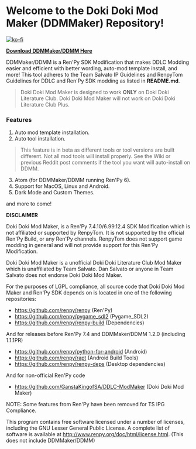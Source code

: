 
# Welcome to the Doki Doki Mod Maker (DDMMaker) Repository!

[![ko-fi](https://www.ko-fi.com/img/githubbutton_sm.svg)](https://ko-fi.com/K3K22K8SU)

**[Download DDMMaker/DDMM Here](https://github.com/GanstaKingofSA/DDLC-ModMaker/releases/latest)**

DDMMaker/DDMM is a Ren'Py SDK Modification that makes DDLC Modding easier and efficient with better wording, auto-mod template install, and more! This tool adheres to the Team Salvato IP Guidelines and RenpyTom Guidelines for DDLC and Ren'Py SDK modding as listed in **README.md**.
> Doki Doki Mod Maker is designed to work **ONLY** on Doki Doki Literature Club. Doki Doki Mod Maker will not work on Doki Doki Literature Club Plus.

### **Features**
1. Auto mod template installation.
2. Auto tool installation.
  > This feature is in beta as different tools or tool versions are built different. Not all mod tools will install properly. See the Wiki or previous Reddit post comments if the tool you want will auto-install on DDMM.
3. Atom (for DDMMaker/DDMM running Ren'Py 6).
4. Support for MacOS, Linux and Android.
5. Dark Mode and Custom Themes.

and more to come!

**DISCLAIMER**

Doki Doki Mod Maker, is a Ren'Py 7.4.10/6.99.12.4 SDK Modification which is not affiliated or supported by RenpyTom. It is not supported by the official Ren'Py Build, or any Ren'Py channels. RenpyTom does not support game modding in general and will not provide support for this Ren'Py Modification.
    
Doki Doki Mod Maker is a unofficial Doki Doki Literature Club Mod Maker which is unaffiliated by Team Salvato. Dan Salvato or anyone in Team Salvato does not endorse Doki Doki Mod Maker.

For the purposes of LGPL compliance, all source code that Doki Doki Mod Maker and Ren'Py SDK depends
on is located in one of the following repositories:

* https://github.com/renpy/renpy (Ren'Py)
* https://github.com/renpy/pygame_sdl2 (Pygame_SDL2)
* https://github.com/renpy/renpy-build (Dependencies)

And for releases before Ren'Py 7.4 and DDMMaker/DDMM 1.2.0 (including 1.1.1PR)
* https://github.com/renpy/python-for-android (Android)
* https://github.com/renpy/rapt (Android Build Tools)
* https://github.com/renpy/renpy-deps (Desktop dependencies)

And for non-official Ren'Py code
* https://github.com/GanstaKingofSA/DDLC-ModMaker (Doki Doki Mod Maker)

NOTE: Some features from Ren'Py have been removed for TS IPG Compliance.

This program contains free software licensed under a number of licenses, including the GNU Lesser General Public License. A complete list of software is available at http://www.renpy.org/doc/html/license.html.
(This does not include DDMMaker/DDMM)
